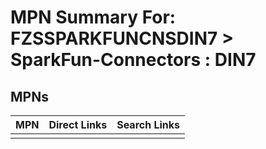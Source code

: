 



# MPN Summary For: FZSSPARKFUNCNSDIN7 > SparkFun-Connectors : DIN7

## MPNs
  

|MPN|Direct Links|Search Links|
| :--- | :--- | :--- |
||||
